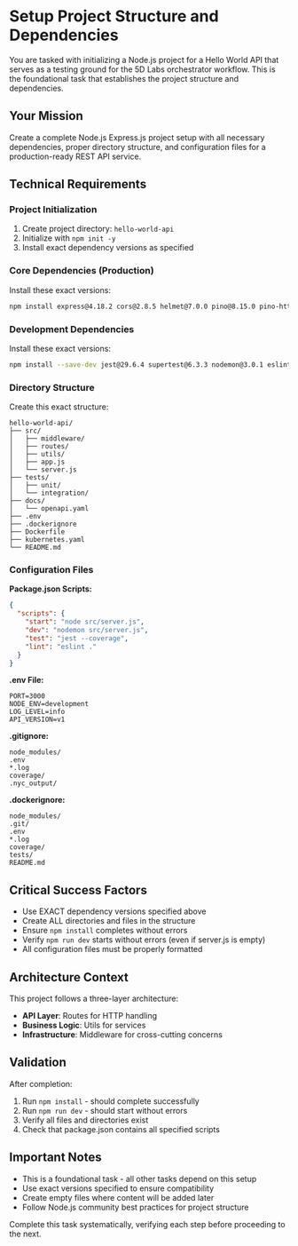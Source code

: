 # Setup Project Structure and Dependencies

You are tasked with initializing a Node.js project for a Hello World API that serves as a testing ground for the 5D Labs orchestrator workflow. This is the foundational task that establishes the project structure and dependencies.

## Your Mission
Create a complete Node.js Express.js project setup with all necessary dependencies, proper directory structure, and configuration files for a production-ready REST API service.

## Technical Requirements

### Project Initialization
1. Create project directory: `hello-world-api`
2. Initialize with `npm init -y`
3. Install exact dependency versions as specified

### Core Dependencies (Production)
Install these exact versions:
```bash
npm install express@4.18.2 cors@2.8.5 helmet@7.0.0 pino@8.15.0 pino-http@8.5.0 dotenv@16.3.1
```

### Development Dependencies
Install these exact versions:
```bash
npm install --save-dev jest@29.6.4 supertest@6.3.3 nodemon@3.0.1 eslint@8.48.0 swagger-jsdoc@6.2.8 swagger-ui-express@5.0.0
```

### Directory Structure
Create this exact structure:
```
hello-world-api/
├── src/
│   ├── middleware/
│   ├── routes/
│   ├── utils/
│   ├── app.js
│   └── server.js
├── tests/
│   ├── unit/
│   └── integration/
├── docs/
│   └── openapi.yaml
├── .env
├── .dockerignore
├── Dockerfile
├── kubernetes.yaml
└── README.md
```

### Configuration Files

**Package.json Scripts:**
```json
{
  "scripts": {
    "start": "node src/server.js",
    "dev": "nodemon src/server.js",
    "test": "jest --coverage",
    "lint": "eslint ."
  }
}
```

**.env File:**
```env
PORT=3000
NODE_ENV=development
LOG_LEVEL=info
API_VERSION=v1
```

**.gitignore:**
```
node_modules/
.env
*.log
coverage/
.nyc_output/
```

**.dockerignore:**
```
node_modules/
.git/
.env
*.log
coverage/
tests/
README.md
```

## Critical Success Factors
- Use EXACT dependency versions specified above
- Create ALL directories and files in the structure
- Ensure `npm install` completes without errors
- Verify `npm run dev` starts without errors (even if server.js is empty)
- All configuration files must be properly formatted

## Architecture Context
This project follows a three-layer architecture:
- **API Layer**: Routes for HTTP handling
- **Business Logic**: Utils for services
- **Infrastructure**: Middleware for cross-cutting concerns

## Validation
After completion:
1. Run `npm install` - should complete successfully
2. Run `npm run dev` - should start without errors
3. Verify all files and directories exist
4. Check that package.json contains all specified scripts

## Important Notes
- This is a foundational task - all other tasks depend on this setup
- Use exact versions specified to ensure compatibility
- Create empty files where content will be added later
- Follow Node.js community best practices for project structure

Complete this task systematically, verifying each step before proceeding to the next.